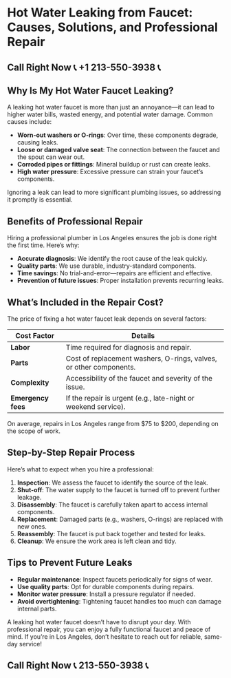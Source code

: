 # Hot Water Leaking from Faucet: Causes, Solutions, and Professional Repair

## Call Right Now 📞 +1 213-550-3938 📞

## Why Is My Hot Water Faucet Leaking?  
A leaking hot water faucet is more than just an annoyance—it can lead to higher water bills, wasted energy, and potential water damage. Common causes include:  
- **Worn-out washers or O-rings**: Over time, these components degrade, causing leaks.  
- **Loose or damaged valve seat**: The connection between the faucet and the spout can wear out.  
- **Corroded pipes or fittings**: Mineral buildup or rust can create leaks.  
- **High water pressure**: Excessive pressure can strain your faucet’s components.  

Ignoring a leak can lead to more significant plumbing issues, so addressing it promptly is essential.  

## Benefits of Professional Repair  
Hiring a professional plumber in Los Angeles ensures the job is done right the first time. Here’s why:  
- **Accurate diagnosis**: We identify the root cause of the leak quickly.  
- **Quality parts**: We use durable, industry-standard components.  
- **Time savings**: No trial-and-error—repairs are efficient and effective.  
- **Prevention of future issues**: Proper installation prevents recurring leaks.  

## What’s Included in the Repair Cost?  
The price of fixing a hot water faucet leak depends on several factors:  

| **Cost Factor**            | **Details**                                                                 |  
|-----------------------------|-----------------------------------------------------------------------------|  
| **Labor**                   | Time required for diagnosis and repair.                                   |  
| **Parts**                   | Cost of replacement washers, O-rings, valves, or other components.         |  
| **Complexity**              | Accessibility of the faucet and severity of the issue.                    |  
| **Emergency fees**          | If the repair is urgent (e.g., late-night or weekend service).            |  

On average, repairs in Los Angeles range from $75 to $200, depending on the scope of work.  

## Step-by-Step Repair Process  
Here’s what to expect when you hire a professional:  
1. **Inspection**: We assess the faucet to identify the source of the leak.  
2. **Shut-off**: The water supply to the faucet is turned off to prevent further leakage.  
3. **Disassembly**: The faucet is carefully taken apart to access internal components.  
4. **Replacement**: Damaged parts (e.g., washers, O-rings) are replaced with new ones.  
5. **Reassembly**: The faucet is put back together and tested for leaks.  
6. **Cleanup**: We ensure the work area is left clean and tidy.  

## Tips to Prevent Future Leaks  
- **Regular maintenance**: Inspect faucets periodically for signs of wear.  
- **Use quality parts**: Opt for durable components during repairs.  
- **Monitor water pressure**: Install a pressure regulator if needed.  
- **Avoid overtightening**: Tightening faucet handles too much can damage internal parts.  

A leaking hot water faucet doesn’t have to disrupt your day. With professional repair, you can enjoy a fully functional faucet and peace of mind. If you’re in Los Angeles, don’t hesitate to reach out for reliable, same-day service!
## Call Right Now 📞 213-550-3938 📞